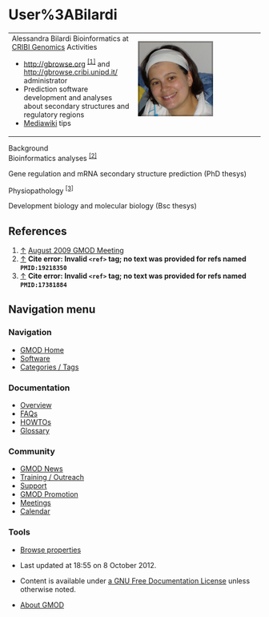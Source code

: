 



<span id="top"></span>




# <span dir="auto">User%3ABilardi</span>









<table>
<colgroup>
<col style="width: 50%" />
<col style="width: 50%" />
</colgroup>
<tbody>
<tr class="odd">
<td>Alessandra Bilardi
Bioinformatics at <a href="http://genomics.cribi.unipd.it"
class="external text" rel="nofollow">CRIBI Genomics</a>
Activities
<ul>
<li><a href="http://gbrowse.org" class="external free"
rel="nofollow">http://gbrowse.org</a> <sup><a
href="#cite_note-1">[1]</a></sup> and <a
href="http://gbrowse.cribi.unipd.it/" class="external free"
rel="nofollow">http://gbrowse.cribi.unipd.it/</a> administrator</li>
<li>Prediction software development and analyses about secondary
structures and regulatory regions</li>
<li><a href="http://www.mediawiki.org/wiki/User%3ABilardi"
class="external text">Mediawiki</a> tips</li>
</ul></td>
<td style="vertical-align: top"><p><a href="File:Bilardi.png"
class="image"><img src="https://raw.githubusercontent.com/GMOD/gmod.github.io/main/mediawiki/images/4/48/Bilardi.png"
width="150" height="150" alt="Bilardi.png" /></a></p></td>
</tr>
</tbody>
</table>

Background  
Bioinformatics analyses <sup>[\[2\]](#cite_note-PMID:19218350-2)</sup>

Gene regulation and mRNA secondary structure prediction (PhD thesys)

Physiopathology <sup>[\[3\]](#cite_note-PMID:17381884-3)</sup>

Development biology and molecular biology (Bsc thesys)

## <span id="References" class="mw-headline">References</span>

1.  <span id="cite_note-1"><span class="mw-cite-backlink">[↑](#cite_ref-1)</span>
    <span class="reference-text">[August 2009 GMOD
    Meeting](August_2009_GMOD_Meeting#GBrowse.org "August 2009 GMOD Meeting")</span></span>
2.  <span id="cite_note-PMID:19218350"><span class="mw-cite-backlink">[↑](#cite_ref-PMID:19218350_0)</span>
    **Cite error: Invalid `<ref>` tag; no text was provided for refs
    named `PMID:19218350`**</span>
3.  <span id="cite_note-PMID:17381884"><span class="mw-cite-backlink">[↑](#cite_ref-PMID:17381884_0)</span>
    **Cite error: Invalid `<ref>` tag; no text was provided for refs
    named `PMID:17381884`**</span>








## Navigation menu









### Navigation



- <span id="n-GMOD-Home">[GMOD Home](Main_Page)</span>
- <span id="n-Software">[Software](GMOD_Components)</span>
- <span id="n-Categories-.2F-Tags">[Categories /
  Tags](Categories)</span>




### Documentation



- <span id="n-Overview">[Overview](Overview)</span>
- <span id="n-FAQs">[FAQs](Category%3AFAQ)</span>
- <span id="n-HOWTOs">[HOWTOs](Category%3AHOWTO)</span>
- <span id="n-Glossary">[Glossary](Glossary)</span>




### Community



- <span id="n-GMOD-News">[GMOD News](GMOD_News)</span>
- <span id="n-Training-.2F-Outreach">[Training /
  Outreach](Training_and_Outreach)</span>
- <span id="n-Support">[Support](Support)</span>
- <span id="n-GMOD-Promotion">[GMOD Promotion](GMOD_Promotion)</span>
- <span id="n-Meetings">[Meetings](Meetings)</span>
- <span id="n-Calendar">[Calendar](Calendar)</span>




### Tools

- <span id="t-smwbrowselink"><a href="Special%3ABrowse/User%3ABilardi" rel="smw-browse">Browse
  properties</a></span>



- <span id="footer-info-lastmod">Last updated at 18:55 on 8 October
  2012.</span>
<!-- - <span id="footer-info-viewcount">15,301 page views.</span> -->
- <span id="footer-info-copyright">Content is available under
  <a href="http://www.gnu.org/licenses/fdl-1.3.html" class="external"
  rel="nofollow">a GNU Free Documentation License</a> unless otherwise
  noted.</span>

<!-- -->

- <span id="footer-places-about">[About
  GMOD](GMOD%3AAbout "GMOD%3AAbout")</span>

<!-- -->




